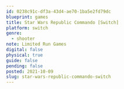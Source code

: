 ```yaml
---
id: 0238c91c-df3a-43d4-ae70-1ba5e2fd79dc
blueprint: games
title: Star Wars Republic Commando [Switch]
platform: switch
genre:
  - shooter
note: Limited Run Games
digital: false
physical: true
guide: false
pending: false
posted: 2021-10-09
slug: star-wars-republic-commando-switch
---
```

